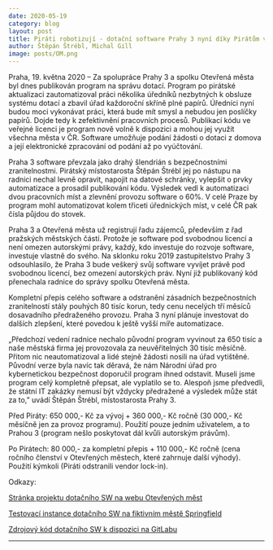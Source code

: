 ```yaml
---
date: 2020-05-19
category: blog
layout: post
title: Piráti robotizují - dotační software Prahy 3 nyní díky Pirátům volně k dispozici všem
author: Štěpán Štrébl, Michal Gill
image: posts/OM.png
---
```


Praha, 19. května 2020 – Za spolupráce Prahy 3 a spolku Otevřená města byl dnes publikován program na správu dotací. Program po pirátské aktualizaci zautomatizoval práci několika úředníků nezbytných k obsluze systému dotací a zbavil úřad každoroční skříně plné papírů. Úředníci nyní budou moci vykonávat práci, která bude mít smysl a nebudou jen poslíčky papírů. Dojde tedy k zefektivnění pracovních procesů. Publikací kódu ve veřejné licenci je program nově volně k dispozici a mohou jej využít všechna města v ČR. Software umožňuje podání žádosti o dotaci z domova a její elektronické zpracování od podání až po vyúčtování.
 
Praha 3 software převzala jako drahý šlendrián s bezpečnostními zranitelnostmi. Pirátský místostarosta Štěpán Štrébl jej po nástupu na radnici nechal levně opravit, napojit na datové schránky, vylepšit o prvky automatizace a prosadil publikování kódu. Výsledek vedl k automatizaci dvou pracovních míst a zlevnění provozu software o 60%. V celé Praze by program mohl automatizovat kolem třiceti úřednických míst, v celé ČR pak čísla půjdou do stovek.
 
Praha 3 a Otevřená města už registrují řadu zájemců, především z řad pražských městských částí. Protože je software pod svobodnou licencí a není omezen autorskými právy, každý, kdo investuje do rozvoje software, investuje vlastně do svého. Na sklonku roku 2019 zastupitelstvo Prahy 3 odsouhlasilo, že Praha 3 bude veškerý svůj software vyvíjet právě pod svobodnou licencí, bez omezení autorských práv. Nyní již publikovaný kód přenechala radnice do správy spolku Otevřená města.
 
Kompletní přepis celého software a odstranění zásadních bezpečnostních zranitelností stály  pouhých 80 tisíc korun, tedy cenu necelých tří měsíců dosavadního předraženého provozu. Praha 3 nyní plánuje investovat do dalších zlepšení, které povedou k ještě vyšší míře automatizace.
 
„Předchozí vedení radnice nechalo původní program vyvinout za 650 tisíc a naše městská firma jej provozovala za neuvěřitelných 30 tisíc měsíčně. Přitom nic neautomatizoval a lidé stejně žádosti nosili na úřad vytištěné. Původní verze byla navíc tak děravá, že nám Národní úřad pro kybernetickou bezpečnost doporučil program ihned odstavit. Museli jsme program celý kompletně přepsat, ale vyplatilo se to. Alespoň jsme předvedli, že státní IT zakázky nemusí být vždycky předražené a výsledek může stát za to,” uvádí Štěpán Štrébl, místostarosta Prahy 3.
 
Před Piráty:
650 000,- Kč za vývoj + 360 000,- Kč ročně (30 000,- Kč měsíčně jen za provoz programu). Použití pouze jedním uživatelem, a to Prahou 3 (program nešlo poskytovat dál kvůli autorským právům).

Po Pirátech:
80 000,- za kompletní přepis + 110 000,- Kč ročně (cena ročního členství v Otevřených městech, které zahrnuje další výhody). Použití kýmkoli (Piráti odstranili vendor lock-in).

Odkazy:
 
[Stránka projektu dotačního SW na webu Otevřených měst](https://www.otevrenamesta.cz/projekty/dsw)

[Testovací instance dotačního SW na fiktivním městě Springfield](https://dsw2.otevrenamesta.cz/)

[Zdrojový kód dotačního SW k dispozici na GitLabu](https://gitlab.com/otevrenamesta/praha3/dsw2)

- - -
